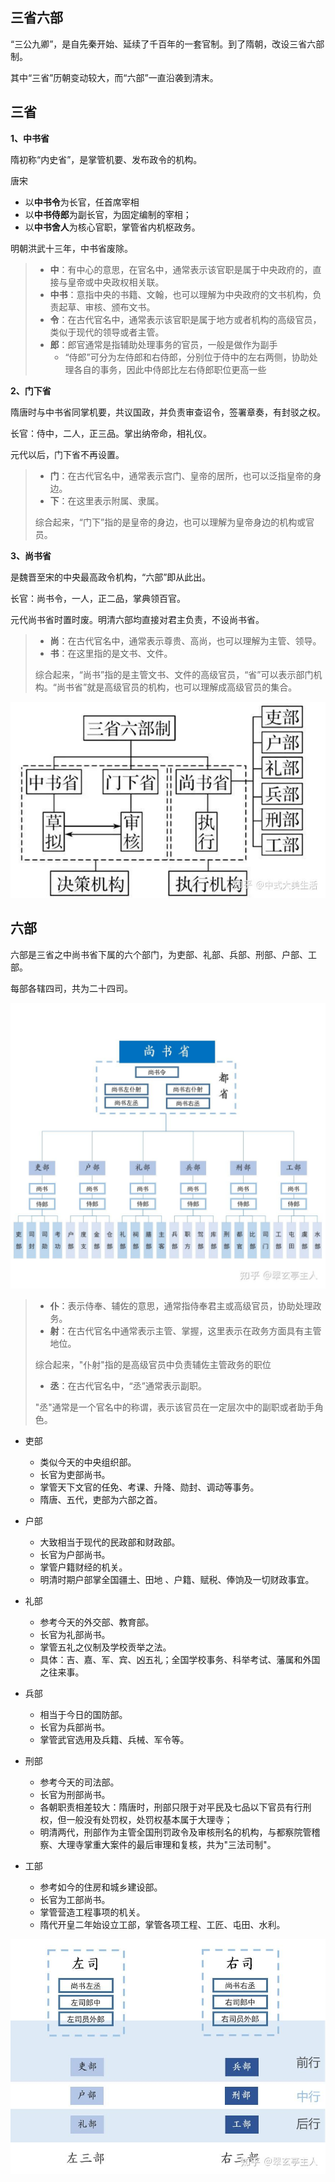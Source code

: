 ## 三省六部

“三公九卿”，是自先秦开始、延续了千百年的一套官制。到了隋朝，改设三省六部制。

其中“三省”历朝变动较大，而“六部”一直沿袭到清末。

## 三省

**1、中书省**

隋初称“内史省”，是掌管机要、发布政令的机构。

唐宋

+ 以**中书令**为长官，任首席宰相
+ 以**中书侍郎**为副长官，为固定编制的宰相；
+ 以**中书舍人**为核心官职，掌管省内机枢政务。

明朝洪武十三年，中书省废除。

> + **中**：有中心的意思，在官名中，通常表示该官职是属于中央政府的，直接与皇帝或中央政权相关联。
> + **中书**：意指中央的书籍、文翰，也可以理解为中央政府的文书机构，负责起草、审核、颁布文书。
> + **令**：在古代官名中，通常表示该官职是属于地方或者机构的高级官员，类似于现代的领导或者主管。
> + **郎**：郎官通常是指辅助处理事务的官员，一般是做作为副手
>   + “侍郎”可分为左侍郎和右侍郎，分别位于侍中的左右两侧，协助处理各自的事务，因此中侍郎比左右侍郎职位更高一些

**2、门下省**

隋唐时与中书省同掌机要，共议国政，并负责审查诏令，签署章奏，有封驳之权。

长官：侍中，二人，正三品。掌出纳帝命，相礼仪。

元代以后，门下省不再设置。

> + **门**：在古代官名中，通常表示宫门、皇帝的居所，也可以泛指皇帝的身边。
> + **下**：在这里表示附属、隶属。
>
> 综合起来，“门下”指的是皇帝的身边，也可以理解为皇帝身边的机构或官员。

**3、尚书省**

是魏晋至宋的中央最高政令机构，“六部”即从此出。

长官：尚书令，一人，正二品，掌典领百官。

元代尚书省时置时废。明清六部均直接对君主负责，不设尚书省。

> - **尚**：在古代官名中，通常表示尊贵、高尚，也可以理解为主管、领导。
> - **书**：在这里指的是文书、文件。
>
> 综合起来，“尚书”指的是主管文书、文件的高级官员，“省”可以表示部门机构。“尚书省”就是高级官员的机构，也可以理解成高级官员的集合。

![img](img/v2-37a216cdcbd4567f0e83afc115557bd5_r.jpg)

## 六部

六部是三省之中尚书省下属的六个部门，为吏部、礼部、兵部、刑部、户部、工部。

每部各辖四司，共为二十四司。

![img](img/v2-bd1ed4198f59d990905d5c3e84f52b6c_r.jpg)

> + **仆**：表示侍奉、辅佐的意思，通常指侍奉君主或高级官员，协助处理政务。
> + **射**：在古代官名中通常表示主管、掌握，这里表示在政务方面具有主管地位。
>
> 综合起来，"仆射"指的是高级官员中负责辅佐主管政务的职位
>
> + **丞**：在古代官名中，“丞”通常表示副职。
>
> "丞"通常是一个官名中的称谓，表示该官员在一定层次中的副职或者助手角色。

+ 吏部

  + 类似今天的中央组织部。
  + 长官为吏部尚书。
  + 掌管天下文官的任免、考课、升降、勋封、调动等事务。
  + 隋唐、五代，吏部为六部之首。

+ 户部

  + 大致相当于现代的民政部和财政部。
  + 长官为户部尚书。
  + 掌管户籍财经的机关。
  + 明清时期户部掌全国疆土、田地 、户籍、赋税、俸饷及一切财政事宜。

+ 礼部

  + 参考今天的外交部、教育部。
  + 长官为礼部尚书。
  + 掌管五礼之仪制及学校贡举之法。
  + 具体：吉、嘉、军、宾、凶五礼；全国学校事务、科举考试、藩属和外国之往来事。

+ 兵部

  + 相当于今日的国防部。
  + 长官为兵部尚书。
  + 掌管武官选用及兵籍、兵械、军令等。

+ 刑部

  + 参考今天的司法部。
  + 长官为刑部尚书。
  + 各朝职责相差较大：隋唐时，刑部只限于对平民及七品以下官员有行刑权，但一般没有处罚权，处罚权基本属于大理寺；
  + 明清两代，刑部作为主管全国刑罚政令及审核刑名的机构，与都察院管稽察、大理寺掌重大案件的最后审理和复核，共为"三法司制"。

+ 工部

  + 参考如今的住房和城乡建设部。
  + 长官为工部尚书。
  + 掌管营造工程事项的机关。
  + 隋代开皇二年始设立工部，掌管各项工程、工匠、屯田、水利。

  

![img](img/v2-6b401e649af5153246e1e13a96bb56ed_r.jpg)